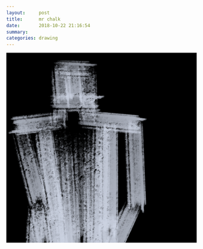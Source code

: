 ```yaml
---
layout:     post
title:      mr chalk
date:       2018-10-22 21:16:54
summary:    
categories: drawing
---
```

![mr chalk](/images/diary/mr-chalk.png ".")
